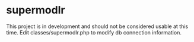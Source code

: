supermodlr
==========

This project is in development and should not be considered usable at this time.  Edit classes/supermodlr.php to modify db connection information.